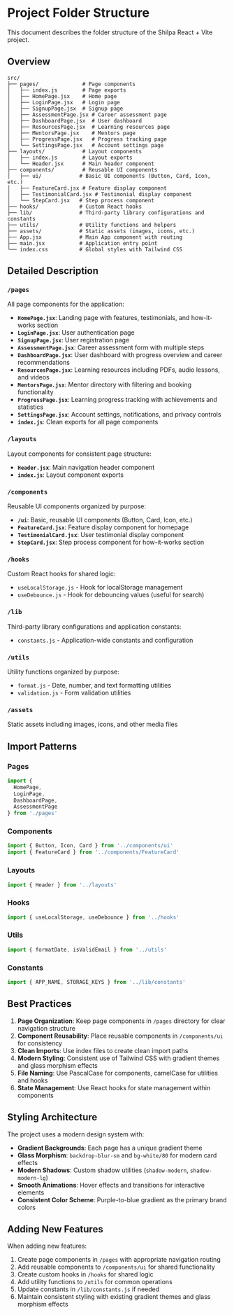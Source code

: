 # Project Folder Structure

This document describes the folder structure of the Shilpa React + Vite project.

## Overview

```
src/
├── pages/              # Page components
│   ├── index.js        # Page exports
│   ├── HomePage.jsx    # Home page
│   ├── LoginPage.jsx   # Login page
│   ├── SignupPage.jsx  # Signup page
│   ├── AssessmentPage.jsx # Career assessment page
│   ├── DashboardPage.jsx  # User dashboard
│   ├── ResourcesPage.jsx  # Learning resources page
│   ├── MentorsPage.jsx    # Mentors page
│   ├── ProgressPage.jsx   # Progress tracking page
│   └── SettingsPage.jsx   # Account settings page
├── layouts/            # Layout components
│   ├── index.js        # Layout exports
│   └── Header.jsx      # Main header component
├── components/         # Reusable UI components
│   ├── ui/            # Basic UI components (Button, Card, Icon, etc.)
│   ├── FeatureCard.jsx # Feature display component
│   ├── TestimonialCard.jsx # Testimonial display component
│   └── StepCard.jsx   # Step process component
├── hooks/             # Custom React hooks
├── lib/               # Third-party library configurations and constants
├── utils/             # Utility functions and helpers
├── assets/            # Static assets (images, icons, etc.)
├── App.jsx            # Main App component with routing
├── main.jsx           # Application entry point
└── index.css          # Global styles with Tailwind CSS
```

## Detailed Description

### `/pages`
All page components for the application:
- **`HomePage.jsx`**: Landing page with features, testimonials, and how-it-works section
- **`LoginPage.jsx`**: User authentication page
- **`SignupPage.jsx`**: User registration page
- **`AssessmentPage.jsx`**: Career assessment form with multiple steps
- **`DashboardPage.jsx`**: User dashboard with progress overview and career recommendations
- **`ResourcesPage.jsx`**: Learning resources including PDFs, audio lessons, and videos
- **`MentorsPage.jsx`**: Mentor directory with filtering and booking functionality
- **`ProgressPage.jsx`**: Learning progress tracking with achievements and statistics
- **`SettingsPage.jsx`**: Account settings, notifications, and privacy controls
- **`index.js`**: Clean exports for all page components

### `/layouts`
Layout components for consistent page structure:
- **`Header.jsx`**: Main navigation header component
- **`index.js`**: Layout component exports

### `/components`
Reusable UI components organized by purpose:
- **`/ui`**: Basic, reusable UI components (Button, Card, Icon, etc.)
- **`FeatureCard.jsx`**: Feature display component for homepage
- **`TestimonialCard.jsx`**: User testimonial display component
- **`StepCard.jsx`**: Step process component for how-it-works section

### `/hooks`
Custom React hooks for shared logic:
- `useLocalStorage.js` - Hook for localStorage management
- `useDebounce.js` - Hook for debouncing values (useful for search)

### `/lib`
Third-party library configurations and application constants:
- `constants.js` - Application-wide constants and configuration

### `/utils`
Utility functions organized by purpose:
- `format.js` - Date, number, and text formatting utilities
- `validation.js` - Form validation utilities

### `/assets`
Static assets including images, icons, and other media files

## Import Patterns

### Pages
```javascript
import {
  HomePage,
  LoginPage,
  DashboardPage,
  AssessmentPage
} from './pages'
```

### Components
```javascript
import { Button, Icon, Card } from '../components/ui'
import { FeatureCard } from '../components/FeatureCard'
```

### Layouts
```javascript
import { Header } from '../layouts'
```

### Hooks
```javascript
import { useLocalStorage, useDebounce } from '../hooks'
```

### Utils
```javascript
import { formatDate, isValidEmail } from '../utils'
```

### Constants
```javascript
import { APP_NAME, STORAGE_KEYS } from '../lib/constants'
```

## Best Practices

1. **Page Organization**: Keep page components in `/pages` directory for clear navigation structure
2. **Component Reusability**: Place reusable components in `/components/ui` for consistency
3. **Clean Imports**: Use index files to create clean import paths
4. **Modern Styling**: Consistent use of Tailwind CSS with gradient themes and glass morphism effects
5. **File Naming**: Use PascalCase for components, camelCase for utilities and hooks
6. **State Management**: Use React hooks for state management within components

## Styling Architecture

The project uses a modern design system with:
- **Gradient Backgrounds**: Each page has a unique gradient theme
- **Glass Morphism**: `backdrop-blur-sm` and `bg-white/80` for modern card effects
- **Modern Shadows**: Custom shadow utilities (`shadow-modern`, `shadow-modern-lg`)
- **Smooth Animations**: Hover effects and transitions for interactive elements
- **Consistent Color Scheme**: Purple-to-blue gradient as the primary brand colors

## Adding New Features

When adding new features:
1. Create page components in `/pages` with appropriate navigation routing
2. Add reusable components to `/components/ui` for shared functionality
3. Create custom hooks in `/hooks` for shared logic
4. Add utility functions to `/utils` for common operations
5. Update constants in `/lib/constants.js` if needed
6. Maintain consistent styling with existing gradient themes and glass morphism effects 